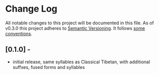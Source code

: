 # Change Log
All notable changes to this project will be documented in this file.
As of v0.3.0 this project adheres to [Semantic Versioning](http://semver.org/). It follows [some conventions](http://keepachangelog.com/).

## [0.1.0] - 
- initial release, same syllables as Classical Tibetan, with additional suffxes, fused forms and syllables
